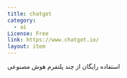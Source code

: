 ```yaml
---
title: chatgot
category:
  - ai
License: Free
link: https://www.chatgot.io/
layout: item
---
```



استفاده رایگان از چند پلتفرم هوش مصنوعی